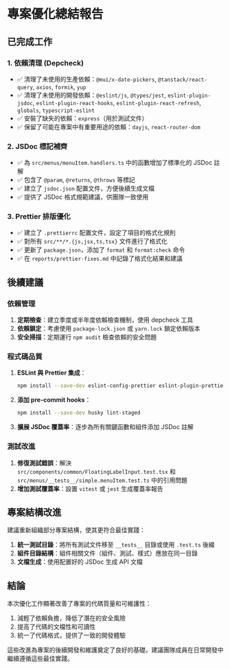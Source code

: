 # 專案優化總結報告

## 已完成工作

### 1. 依賴清理 (Depcheck)

- ✅ 清理了未使用的生產依賴：`@mui/x-date-pickers`, `@tanstack/react-query`, `axios`, `formik`, `yup`
- ✅ 清理了未使用的開發依賴：`@eslint/js`, `@types/jest`, `eslint-plugin-jsdoc`, `eslint-plugin-react-hooks`, `eslint-plugin-react-refresh`, `globals`, `typescript-eslint`
- ✅ 安裝了缺失的依賴：`express`（用於測試文件）
- ✅ 保留了可能在專案中有重要用途的依賴：`dayjs`, `react-router-dom`

### 2. JSDoc 標記補齊

- ✅ 為 `src/menus/menuItem.handlers.ts` 中的函數增加了標準化的 JSDoc 註解
- ✅ 包含了 `@param`, `@returns`, `@throws` 等標記
- ✅ 建立了 `jsdoc.json` 配置文件，方便後續生成文檔
- ✅ 提供了 JSDoc 格式規範建議，供團隊一致使用

### 3. Prettier 排版優化

- ✅ 建立了 `.prettierrc` 配置文件，設定了項目的格式化規則
- ✅ 對所有 `src/**/*.{js,jsx,ts,tsx}` 文件進行了格式化
- ✅ 更新了 `package.json`，添加了 `format` 和 `format:check` 命令
- ✅ 在 `reports/prettier-fixes.md` 中記錄了格式化結果和建議

## 後續建議

### 依賴管理

1. **定期檢查**：建立季度或半年度依賴檢查機制，使用 depcheck 工具
2. **依賴鎖定**：考慮使用 `package-lock.json` 或 `yarn.lock` 鎖定依賴版本
3. **安全掃描**：定期運行 `npm audit` 檢查依賴的安全問題

### 程式碼品質

1. **ESLint 與 Prettier 集成**：
   ```bash
   npm install --save-dev eslint-config-prettier eslint-plugin-prettier
   ```
   
2. **添加 pre-commit hooks**：
   ```bash
   npm install --save-dev husky lint-staged
   ```
   
3. **擴展 JSDoc 覆蓋率**：逐步為所有關鍵函數和組件添加 JSDoc 註解

### 測試改進

1. **修復測試錯誤**：解決 `src/components/common/FloatingLabelInput.test.tsx` 和 `src/menus/__tests__/simple.menuItem.test.ts` 中的引用問題
2. **增加測試覆蓋率**：設置 `vitest` 或 `jest` 生成覆蓋率報告

## 專案結構改進

建議重新組織部分專案結構，使其更符合最佳實踐：

1. **統一測試目錄**：將所有測試文件移至 `__tests__` 目錄或使用 `.test.ts` 後綴
2. **組件目錄結構**：組件相關文件（組件、測試、樣式）應放在同一目錄
3. **文檔生成**：使用配置好的 JSDoc 生成 API 文檔

## 結論

本次優化工作顯著改善了專案的代碼質量和可維護性：

1. 減輕了依賴負擔，降低了潛在的安全風險
2. 提高了代碼的文檔性和可讀性
3. 統一了代碼格式，提供了一致的開發體驗

這些改進為專案的後續開發和維護奠定了良好的基礎。建議團隊成員在日常開發中繼續遵循這些最佳實踐。 